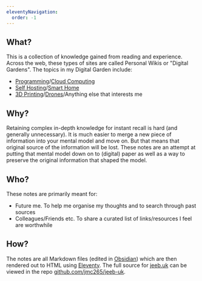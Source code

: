 ```yaml
---
eleventyNavigation:
  order: -1
---
```

## What?
This is a collection of knowledge gained from reading and experience. Across the web, these types of sites are called Personal Wikis or "Digital Gardens".
The topics in my Digital Garden include:
- [Programming](<../👨‍💻️ ~ General/Index.md>)/[Cloud Computing](../Cloud/Index.md)
- [Self Hosting](<../Self Hosting/Index.md>)/[Smart Home](<../Smart Home/Index.md>)
- [3D Printing](<../3D Printing/Index.md>)/[Drones](../Drones/Index.md)/Anything else that interests me

## Why?
Retaining complex in-depth knowledge for instant recall is hard (and generally unnecessary). It is much easier to merge a new piece of information into your mental model and move on. But that means that original source of the information will be lost. These notes are an attempt at putting that mental model down on to (digital) paper as well as a way to preserve the original information that shaped the model.

## Who?
These notes are primarily meant for:
- Future me. To help me organise my thoughts and to search through past sources
- Colleagues/Friends etc. To share a curated list of links/resources I feel are worthwhile 

## How?
The notes are all Markdown files (edited in [Obsidian](https://obsidian.md/)) which are then rendered out to HTML using [Eleventy](https://www.11ty.dev/).
The full source for [jeeb.uk](https://jeeb.uk) can be viewed in the repo [github.com/jmc265/jeeb-uk](https://github.com/jmc265/jeeb-uk).